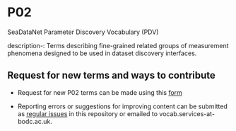 # P02
SeaDataNet Parameter Discovery Vocabulary (PDV)

description-:	Terms describing fine-grained related groups of measurement phenomena designed to be used in dataset discovery interfaces.

## Request for new terms and ways to contribute
- Request for new P02 terms can be made using this [form](https://docs.google.com/forms/d/e/1FAIpQLSe-ZTKJZmNT5FmyPRFsPsNt2hpB_gb6MAmm7Zp-7GSMpn5NFA/viewform?usp=pp_url&entry.1396013310=P02)

- Reporting errors or suggestions for improving content can be submitted as [regular issues](https://github.com/nvs-vocabs/L05/issues/new) in this repository or emailed to vocab.services-at-bodc.ac.uk.
